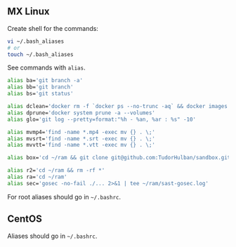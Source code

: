 ## MX Linux

Create shell for the commands:

```bash
vi ~/.bash_aliases
# or
touch ~/.bash_aliases
```

See commands with `alias`.

```sh
alias ba='git branch -a'
alias bb='git branch'
alias bs='git status'

alias dclean='docker rm -f `docker ps --no-trunc -aq` && docker images -q |xargs docker rmi -f'
alias dprune='docker system prune -a --volumes'
alias glo='git log --pretty=format:"%h - %an, %ar : %s" -10'

alias mvmp4='find -name *.mp4 -exec mv {} . \;'
alias mvsrt='find -name *.srt -exec mv {} . \;'
alias mvvtt='find -name *.vtt -exec mv {} . \;'

alias box='cd ~/ram && git clone git@github.com:TudorHulban/sandbox.git && cd sandbox'

alias r2='cd ~/ram && rm -rf *'
alias ra='cd ~/ram'
alias sec='gosec -no-fail ./... 2>&1 | tee ~/ram/sast-gosec.log'
```

For root aliases should go in `~/.bashrc`.

## CentOS

Aliases should go in `~/.bashrc`.
